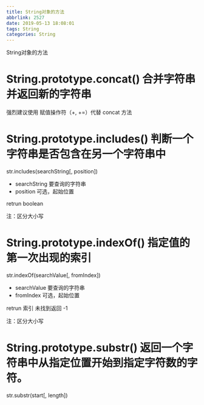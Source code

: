 ```yaml
---
title: String对象的方法
abbrlink: 2527
date: 2019-05-13 18:08:01
tags: String
categories: String
---
```


String对象的方法

<!-- more -->

# String.prototype​.concat() 合并字符串并返回新的字符串

强烈建议使用 赋值操作符（+, +=）代替 concat 方法

# String.prototype​.includes() 判断一个字符串是否包含在另一个字符串中

str.includes(searchString[, position])

* searchString 要查询的字符串
* position 可选，起始位置

retrun  boolean

注：区分大小写

# String.prototype​.indexOf() 指定值的第一次出现的索引

str.indexOf(searchValue[, fromIndex])

* searchValue 要查询的字符串
* fromIndex 可选，起始位置

retrun  索引 未找到返回 -1

注：区分大小写

# String.prototype​.substr() 返回一个字符串中从指定位置开始到指定字符数的字符。

str.substr(start[, length])

